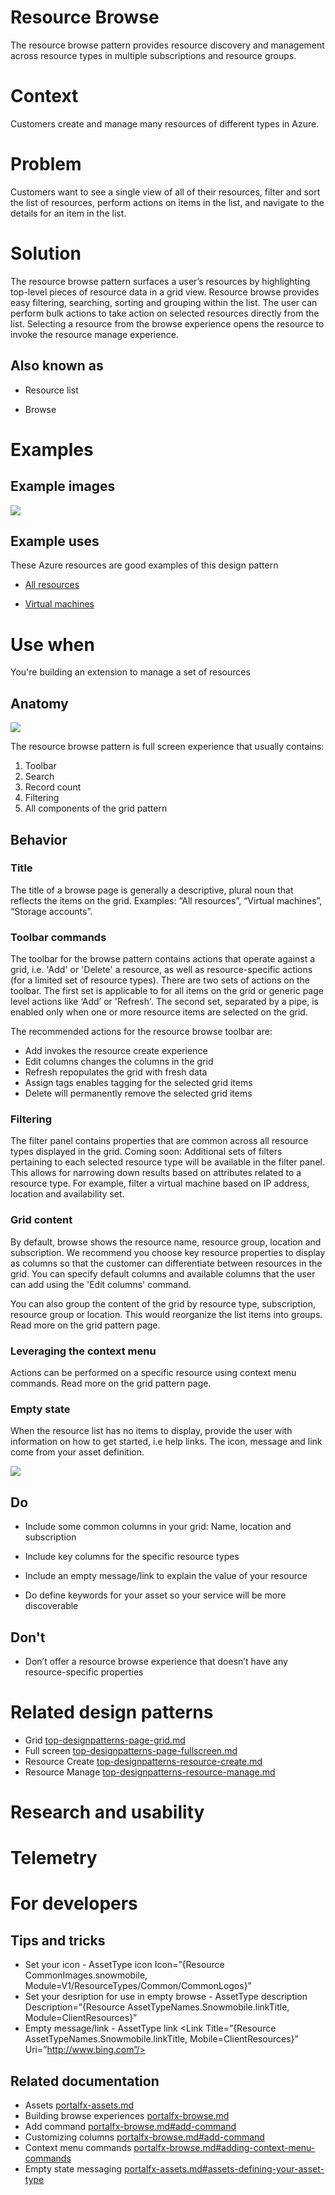 ﻿# Resource Browse 
The resource browse pattern provides resource discovery and management across resource types in multiple subscriptions and resource groups.

# Context
Customers create and manage many resources of different types in Azure.

# Problem
Customers want to see a single view of all of their resources, filter and sort the list of resources, perform actions on items in the list, and navigate to the details for an item in the list.

# Solution
The resource browse pattern surfaces a user’s resources by highlighting top-level pieces of resource data in a grid view. Resource browse provides easy filtering, searching, sorting and grouping within the list. The user can perform bulk actions to take action on selected resources directly from the list. Selecting a resource from the browse experience opens the resource to invoke the resource manage experience.


## Also known as 

-   Resource list

-   Browse
  

# Examples 

## Example images
<div style="max-width:800px">
<img alttext="Resource browse example" src="../media/top-designpatterns-resource-browse/Resource-browse-1.png"  />
</div>

## Example uses
These Azure resources are good examples of this design pattern 

-   [All resources](https://rc.portal.azure.com/#blade/HubsExtension/ArtBrowseBlade/resourceType/Microsoft.Resources%2Fresources)

-   [Virtual machines](https://rc.portal.azure.com/#blade/HubsExtension/Resources/resourceType/Microsoft.Compute%2FVirtualMachines) 

# Use when
You're building an extension to manage a set of resources

## Anatomy  
<div style="max-width:800px">
<img alttext="Resource browse anatomy" src="../media/top-designpatterns-resource-browse/resource-browse-anatomy.png"/>
</div>

The resource browse pattern is full screen experience that usually contains:
1. Toolbar
2. Search
3. Record count
4. Filtering
5. All components of the grid pattern 

## Behavior 

### Title
The title of a browse page is generally a descriptive, plural noun that reflects the items on the grid. Examples: “All resources”, “Virtual machines”, “Storage accounts”.

### Toolbar commands
The toolbar for the browse pattern contains actions that operate against a grid, i.e. 'Add' or 'Delete' a resource, as well as resource-specific actions (for a limited set of resource types). 
There are two sets of actions on the toolbar. The first set is applicable to for all items on the grid or generic page level actions like ‘Add’ or 'Refresh'. The second set, separated by a pipe, is enabled only when one or more resource items are selected on the grid. 

The recommended actions for the resource browse toolbar are:
* Add invokes the resource create experience
* Edit columns changes the columns in the grid
* Refresh repopulates the grid with fresh data
* Assign tags enables tagging for the selected grid items
* Delete will permanently remove the selected grid items

### Filtering
The filter panel contains properties that are common across all resource types displayed in the grid.
Coming soon: Additional sets of filters pertaining to each selected resource type will be available in the filter panel. This allows for narrowing down results based on attributes related to a resource type. For example, filter a virtual machine based on IP address, location and availability set.

### Grid content
By default, browse shows the resource name, resource group, location and subscription. We recommend you choose key resource properties to display as columns so that the customer can differentiate between resources in the grid. You can specify default columns and available columns that the user can add using the 'Edit columns' command. 

You can also group the content of the grid by resource type, subscription, resource group or location. This would reorganize the list items into groups. Read more on the grid pattern page.

### Leveraging the context menu
Actions can be performed on a specific resource using context menu commands. Read more on the grid pattern page.

### Empty state
When the resource list has no items to display, provide the user with information on how to get started, i.e help links. The icon, message and link come from your asset definition.
<div style="max-width:800px">
<img alttext="Resource browse anatomy" src="../media/top-designpatterns-resource-browse/resource-browse-noresources.png"/>

## Do 

- Include some common columns in your grid: Name, location and subscription

- Include key columns for the specific resource types

- Include an empty message/link to explain the value of your resource

- Do define keywords for your asset so your service will be more discoverable  


## Don't 

- Don’t offer a resource browse experience that doesn’t have any resource-specific properties    

# Related design patterns

* Grid [top-designpatterns-page-grid.md](top-designpatterns-page-grid.md)
* Full screen [top-designpatterns-page-fullscreen.md](top-designpatterns-page-fullscreen.md)
* Resource Create [top-designpatterns-resource-create.md](top-designpatterns-resource-create.md)
* Resource Manage [top-designpatterns-resource-manage.md](top-designpatterns-resource-manage.md)

# Research and usability

# Telemetry

# For developers 

## Tips and tricks 

* Set your icon - AssetType icon Icon=”{Resource CommonImages.snowmobile, Module=V1/ResourceTypes/Common/CommonLogos}”
* Set your desription for use in empty browse - AssetType description Description=”{Resource AssetTypeNames.Snowmobile.linkTitle, Module=ClientResources}”
* Empty message/link - AssetType link <Link Title=”{Resource AssetTypeNames.Snowmobile.linkTitle, Mobile=ClientResources}” Uri=”http://www.bing.com”/>


## Related documentation

* Assets [portalfx-assets.md](portalfx-assets.md)
* Building browse experiences [portalfx-browse.md](portalfx-browse.md)
* Add command [portalfx-browse.md#add-command](portalfx-browse.md#add-command)
* Customizing columns [portalfx-browse.md#add-command](portalfx-browse.md#add-command)
* Context menu commands [portalfx-browse.md#adding-context-menu-commands](portalfx-browse.md#adding-context-menu-commands)
* Empty state messaging [portalfx-assets.md#assets-defining-your-asset-type](portalfx-assets.md#assets-defining-your-asset-type)

